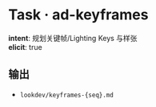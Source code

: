 # Task · ad-keyframes

**intent**: 规划关键帧/Lighting Keys 与样张  
**elicit**: true

## 输出

- `lookdev/keyframes-{seq}.md`

